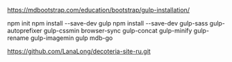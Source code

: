  https://mdbootstrap.com/education/bootstrap/gulp-installation/

 npm init
 npm install --save-dev gulp
 npm install --save-dev gulp-sass gulp-autoprefixer gulp-cssmin browser-sync gulp-concat gulp-minify gulp-rename gulp-imagemin
 gulp mdb-go
 
https://github.com/LanaLong/decoteria-site-ru.git